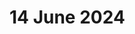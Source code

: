 # 14 June 2024

<div>

<figure><img src="../../.gitbook/assets/Screenshot 2024-06-14 at 1.34.25 PM.png" alt=""><figcaption></figcaption></figure>

 

<figure><img src="../../.gitbook/assets/Screenshot 2024-06-14 at 2.05.19 PM.png" alt=""><figcaption></figcaption></figure>

 

<figure><img src="../../.gitbook/assets/Screenshot 2024-06-14 at 4.37.17 PM.png" alt=""><figcaption></figcaption></figure>

 

<figure><img src="../../.gitbook/assets/Screenshot 2024-06-14 at 4.42.43 PM.png" alt=""><figcaption></figcaption></figure>

 

<figure><img src="../../.gitbook/assets/Screenshot 2024-06-14 at 5.22.50 PM.png" alt=""><figcaption></figcaption></figure>

 

<figure><img src="../../.gitbook/assets/Screenshot 2024-06-14 at 5.32.17 PM.png" alt=""><figcaption></figcaption></figure>

 

<figure><img src="../../.gitbook/assets/Screenshot 2024-06-14 at 5.32.24 PM.png" alt=""><figcaption></figcaption></figure>

 

<figure><img src="../../.gitbook/assets/Screenshot 2024-06-14 at 5.34.18 PM.png" alt=""><figcaption></figcaption></figure>

 

<figure><img src="../../.gitbook/assets/Screenshot 2024-06-14 at 5.34.30 PM.png" alt=""><figcaption></figcaption></figure>

 

<figure><img src="../../.gitbook/assets/Screenshot 2024-06-14 at 8.47.18 AM.png" alt=""><figcaption></figcaption></figure>

 

<figure><img src="../../.gitbook/assets/Screenshot 2024-06-14 at 8.50.23 AM.png" alt=""><figcaption></figcaption></figure>

 

<figure><img src="../../.gitbook/assets/Screenshot 2024-06-14 at 9.38.06 PM.png" alt=""><figcaption></figcaption></figure>

 

<figure><img src="../../.gitbook/assets/Screenshot 2024-06-14 at 9.42.36 AM.png" alt=""><figcaption></figcaption></figure>

 

<figure><img src="../../.gitbook/assets/Screenshot 2024-06-14 at 9.56.50 PM.png" alt=""><figcaption></figcaption></figure>

 

<figure><img src="../../.gitbook/assets/Screenshot 2024-06-14 at 10.00.13 PM.png" alt=""><figcaption></figcaption></figure>

 

<figure><img src="../../.gitbook/assets/Screenshot 2024-06-14 at 10.01.11 PM.png" alt=""><figcaption></figcaption></figure>

 

<figure><img src="../../.gitbook/assets/Screenshot 2024-06-14 at 10.03.01 PM.png" alt=""><figcaption></figcaption></figure>

 

<figure><img src="../../.gitbook/assets/Screenshot 2024-06-14 at 10.05.15 PM.png" alt=""><figcaption></figcaption></figure>

 

<figure><img src="../../.gitbook/assets/Screenshot 2024-06-14 at 10.07.43 PM.png" alt=""><figcaption></figcaption></figure>

 

<figure><img src="../../.gitbook/assets/Screenshot 2024-06-14 at 10.09.04 PM.png" alt=""><figcaption></figcaption></figure>

 

<figure><img src="../../.gitbook/assets/Screenshot 2024-06-14 at 10.13.35 PM.png" alt=""><figcaption></figcaption></figure>

 

<figure><img src="../../.gitbook/assets/Screenshot 2024-06-14 at 11.24.59 AM.png" alt=""><figcaption></figcaption></figure>

 

<figure><img src="../../.gitbook/assets/Screenshot 2024-06-14 at 11.54.11 AM.png" alt=""><figcaption></figcaption></figure>

 

<figure><img src="../../.gitbook/assets/Screenshot 2024-06-14 at 11.54.16 AM.png" alt=""><figcaption></figcaption></figure>

 

<figure><img src="../../.gitbook/assets/Screenshot 2024-06-14 at 11.54.17 AM.png" alt=""><figcaption></figcaption></figure>

 

<figure><img src="../../.gitbook/assets/Screenshot 2024-06-14 at 12.02.59 PM.png" alt=""><figcaption></figcaption></figure>

 

<figure><img src="../../.gitbook/assets/Screenshot 2024-06-14 at 12.08.09 PM.png" alt=""><figcaption></figcaption></figure>

 

<figure><img src="../../.gitbook/assets/Screenshot 2024-06-14 at 12.15.37 PM.png" alt=""><figcaption></figcaption></figure>

 

<figure><img src="../../.gitbook/assets/Screenshot 2024-06-14 at 12.24.13 PM.png" alt=""><figcaption></figcaption></figure>

 

<figure><img src="../../.gitbook/assets/Screenshot 2024-06-14 at 12.25.11 PM.png" alt=""><figcaption></figcaption></figure>

 

<figure><img src="../../.gitbook/assets/Screenshot 2024-06-14 at 12.40.08 PM.png" alt=""><figcaption></figcaption></figure>

</div>
